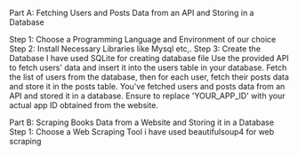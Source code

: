 Part A: Fetching Users and Posts Data from an API and Storing in a Database

Step 1: Choose a Programming Language and Environment of our choice
Step 2: Install Necessary Libraries like Mysql etc,.
Step 3: Create the Database
I have used SQLite for creating database file
Use the provided API to fetch users' data and insert it into the users table in your database.
Fetch the list of users from the database, then for each user, fetch their posts data and store it in the posts table.
You've fetched users and posts data from an API and stored it in a database. Ensure to replace 'YOUR_APP_ID' with your actual app ID obtained from the website.

Part B: Scraping Books Data from a Website and Storing it in a Database
Step 1: Choose a Web Scraping Tool
i have used beautifulsoup4 for web scraping

